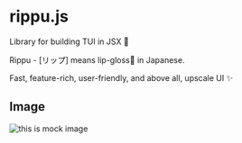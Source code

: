 # rippu.js
Library for building TUI in JSX 💄

Rippu - [リップ] means lip-gloss💄 in Japanese.

Fast, feature-rich, user-friendly, and above all, upscale UI ✨

## Image
<img src="https://raw.githubusercontent.com/Yomguithereal/react-blessed/master/img/demo.gif" alt="this is mock image" />
